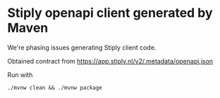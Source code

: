 # Stiply openapi client generated by Maven

We're phasing issues generating Stiply client code.

Obtained contract from https://app.stiply.nl/v2/.metadata/openapi.json

Run with

    ./mvnw clean && ./mvnw package
